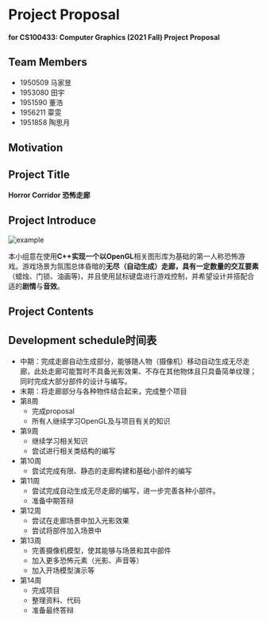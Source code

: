 # Project Proposal

#### for CS100433: Computer Graphics (2021 Fall)  Project Proposal



## Team Members

* 1950509 马家昱
* 1953080 田宇
* 1951590 董浩
* 1956211 覃雯
* 1951858 陶思月

## Motivation



## Project Title

**Horror Corridor 恐怖走廊**

## Project Introduce

![example](https://github.com/imajiayu/Horror_Corridor/blob/master/src/example.png)

本小组意在使用**C++**实现一个以**OpenGL**相关图形库为基础的第一人称恐怖游戏。游戏场景为氛围总体昏暗的**无尽（自动生成）**走廊，具有一定数量的**交互要素**（蜡烛、门锁、油画等)，并且使用鼠标键盘进行游戏控制，并希望设计并搭配合适的**剧情**与**音效**。

## Project Contents

## Development schedule时间表

- 中期：完成走廊自动生成部分，能够随人物（摄像机）移动自动生成无尽走廊，此处走廊可能暂时不具备光影效果、不存在其他物体且只具备简单纹理；同时完成大部分部件的设计与编写。
- 末期：将走廊部分与各种物件结合起来，完成整个项目
- 第8周
  - 完成proposal
  - 所有人继续学习OpenGL及与项目有关的知识
- 第9周
  - 继续学习相关知识
  - 尝试进行相关类结构的编写
- 第10周
  - 尝试完成有限、静态的走廊构建和基础小部件的编写
- 第11周
  - 尝试完成自动生成无尽走廊的编写，进一步完善各种小部件。
  - 准备中期答辩
- 第12周
  - 尝试在走廊场景中加入光影效果
  - 尝试将部件加入场景中
- 第13周
  - 完善摄像机模型，使其能够与场景和其中部件
  - 加入更多恐怖元素（光影、声音等）
  - 加入开场模型演示等
- 第14周
  - 完成项目
  - 整理资料、代码
  - 准备最终答辩
